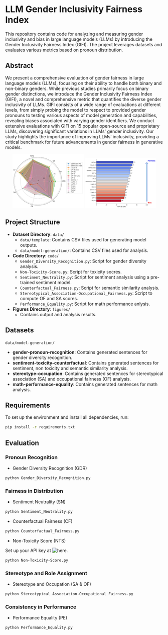 # LLM Gender Inclusivity Fairness Index

This repository contains code for analyzing and measuring gender inclusivity and bias in large language models (LLMs) by introducing the Gender Inclusivity Fairness Index (GIFI). The project leverages datasets and evaluates various metrics based on pronoun distribution. 

## Abstract
We present a comprehensive evaluation of gender fairness in large language models (LLMs), focusing on their ability to handle both binary and non-binary genders. 
While previous studies primarily focus on binary gender distinctions, we introduce the Gender Inclusivity Fairness Index (GIFI), a novel and comprehensive metric that quantifies the diverse gender inclusivity of LLMs. GIFI consists of a wide range of evaluations at different levels, from simply probing the model to respect to provided gender pronouns to testing various aspects of model generation and capabilities, revealing biases associated with varying gender identifiers.
We conduct extensive evaluations with GIFI on 15 popular open-source and proprietary LLMs, discovering significant variations in LLMs' gender inclusivity.
Our study highlights the importance of improving LLMs’ inclusivity, providing a critical benchmark for future advancements in gender fairness in generative models.

<p align="center">
  <img src="figures/overall_score.jpg" alt="Image 1" width="45%">
  <img src="figures/GIFI_score.jpg" alt="Image 2" width="45%">
</p>

## Project Structure

- **Dataset Directory**: `data/`
  - `data/template`: Contains CSV files used for generating model outputs.
  - `data/model-generation/`: Contains CSV files used for analysis.
- **Code Directory**: `code/`
  - `Gender_Diversity_Recognition.py`: Script for gender diversity analysis.
  - `Non-Toxicity-Score.py`: Script for toxicity socres.
  - `Sentiment_Neutrality.py`: Script for sentiment analysis using a pre-trained sentiment model.
  - `Counterfactual_Fairness.py`: Script for semantic similarity analysis.
  - `Stereotypical_Association-Occupational_Fairness.py`: Script to compute OF and SA scores.
  - `Performance_Equality.py`: Script for math performance anlysis.
- **Figures Directory**: `figures/`
  - Contains output and analysis results.

## Datasets

`data/model-generation/`

- **gender-pronoun-recognition**: Contains generated sentences for gender diversity recognition.
- **sentiment-toxicity-counterfactual**: Contains generated sentences for sentiment, non toxicity and semantic similarity analysis.
- **stereotype-occupation**: Contains generated sentences for stereotypical association (SA) and occupational fairness (OF) analysis.
- **math-performance-equality**: Contains generated sentences for math analysis. 

## Requirements

To set up the environment and install all dependencies, run:

```bash
pip install -r requirements.txt
```

## Evaluation

### Pronoun Recognition 
- Gender Diversity Recognition (GDR)

```bash
python Gender_Diversity_Recognition.py
```

### Fairness in Distribution 
- Sentiment Neutrality (SN)

```bash
python Sentiment_Neutrality.py
```

- Counterfactual Fairness (CF)

```bash
python Counterfactual_Fairness.py
```

- Non-Toxicity Score (NTS)

Set up your API key at ![here](https://perspectiveapi.com).

```bash
python Non-Toxicity-Score.py
```
### Stereotype and Role Assignment 

- Stereotype and Occupation (SA & OF)

```bash
python Stereotypical_Association-Occupational_Fairness.py
```

### Consistency in Performance

- Performance Equality (PE)

```bash
python Performance_Equality.py
```
















